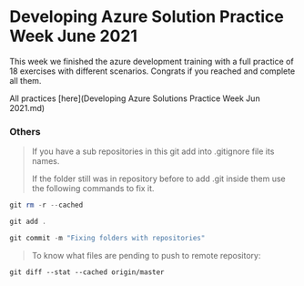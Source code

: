 # Developing Azure Solution Practice Week June 2021 

This week we finished the azure development training with a full practice of 18 exercises with different scenarios.
Congrats if you reached and complete all them.

All practices [here](Developing Azure Solutions Practice Week Jun 2021.md) 

### Others

> If you have a sub repositories in this git add into .gitignore file its names.
>
> If the folder still was in repository before to add .git inside them use the following commands to fix it.

```powershell
git rm -r --cached 

git add .

git commit -m "Fixing folders with repositories"
```

> To know what files are pending to push to remote repository:

```
git diff --stat --cached origin/master
```

